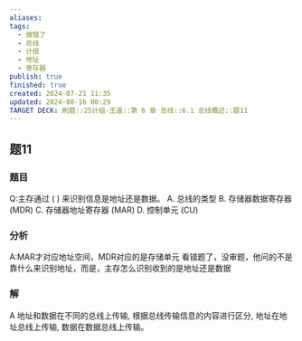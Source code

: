 ```yaml
---
aliases: 
tags:
  - 做错了
  - 总线
  - 计组
  - 地址
  - 寄存器
publish: true
finished: true
created: 2024-07-21 11:35
updated: 2024-08-16 00:29
TARGET DECK: 刷题::25计组-王道::第 6 章 总线::6.1 总线概述::题11
---
```


## 题11
### 题目
Q:主存通过 ( ) 来识别信息是地址还是数据。
A. 总线的类型 
B. 存储器数据寄存器 (MDR)
C. 存储器地址寄存器 (MAR) 
D. 控制单元 (CU)
### 分析
A:MAR才对应地址空间，MDR对应的是存储单元
看错题了，没审题，他问的不是靠什么来识别地址，而是，主存怎么识别收到的是地址还是数据
### 解
A
地址和数据在不同的总线上传输, 根据总线传输信息的内容进行区分, 地址在地址总线上传输, 数据在数据总线上传输。


